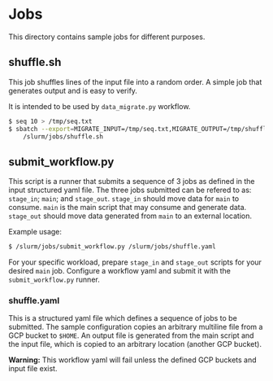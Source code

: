# Jobs

This directory contains sample jobs for different purposes.

## shuffle.sh

This job shuffles lines of the input file into a random order. A simple job that
generates output and is easy to verify.

It is intended to be used by `data_migrate.py` workflow.

```sh
$ seq 10 > /tmp/seq.txt
$ sbatch --export=MIGRATE_INPUT=/tmp/seq.txt,MIGRATE_OUTPUT=/tmp/shuffle.txt \
	/slurm/jobs/shuffle.sh
```

## submit_workflow.py

This script is a runner that submits a sequence of 3 jobs as defined in the
input structured yaml file. The three jobs submitted can be refered to as:
`stage_in`; `main`; and `stage_out`. `stage_in` should move data for `main` to
consume. `main` is the main script that may consume and generate data.
`stage_out` should move data generated from `main` to an external location.

Example usage:
```sh
$ /slurm/jobs/submit_workflow.py /slurm/jobs/shuffle.yaml
```

For your specific workload, prepare `stage_in` and `stage_out` scripts for your
desired `main` job. Configure a workflow yaml and submit it with the
`submit_workflow.py` runner.

### shuffle.yaml

This is a structured yaml file which defines a sequence of jobs to be submitted.
The sample configuration copies an arbitrary multiline file from a GCP bucket to
`$HOME`. An output file is generated from the main script and the input file,
which is copied to an arbitrary location (another GCP bucket).

**Warning:** This workflow yaml will fail unless the defined GCP buckets and
input file exist.
